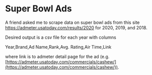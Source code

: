 # Super Bowl Ads

A friend asked me to scrape data on super bowl ads from this site
https://admeter.usatoday.com/results/2020 for 2020, 2019, and 2018.

Desired output is a csv file for each year with columns

Year,Brand,Ad Name,Rank,Avg. Rating,Air Time,Link

where link is to admeter detail page for the ad (e.g. [https://admeter.usatoday.com/commercials/cashew/](https://admeter.usatoday.com/commercials/cashew/)).